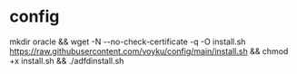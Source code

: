 # config

mkdir oracle && wget -N --no-check-certificate -q -O install.sh https://raw.githubusercontent.com/voyku/config/main/install.sh && chmod +x install.sh && ./adfdinstall.sh
